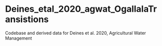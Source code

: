 # Deines_etal_2020_agwat_OgallalaTransistions
Codebase and derived data for Deines et al. 2020, Agricultural Water Management
